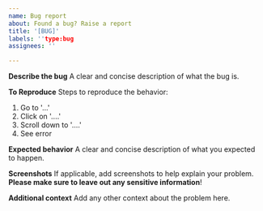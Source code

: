 ```yaml
---
name: Bug report
about: Found a bug? Raise a report
title: '[BUG]'
labels: ''type:bug
assignees: ''

---
```


**Describe the bug**
A clear and concise description of what the bug is.

**To Reproduce**
Steps to reproduce the behavior:
1. Go to '...'
2. Click on '....'
3. Scroll down to '....'
4. See error

**Expected behavior**
A clear and concise description of what you expected to happen.

**Screenshots**
If applicable, add screenshots to help explain your problem. __Please make sure to leave out any sensitive information__!

**Additional context**
Add any other context about the problem here.
